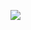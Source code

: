 [![](https://rawcdn.githack.com/Tymek/Tymek/ddcfe8ff3a2dec4e503c2314622b5ad633f04897/graph.png)](https://www.tymek.cz/#stack)
